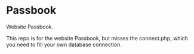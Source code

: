 # Passbook
Website Passbook.

This repo is for the website Passbook, but misses the connect.php, which you need to fill your own database connection.
